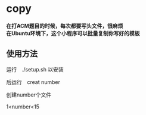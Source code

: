 # copy
**在打ACM题目的时候，每次都要写头文件，很麻烦**<br>
**在Ubuntu环境下，这个小程序可以批量复制你写好的模板**

## 使用方法
运行　./setup.sh 以安装

后运行　creat number

创建number个文件

1<number<15

